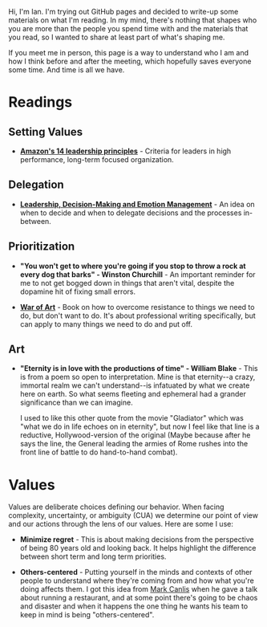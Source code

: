 Hi, I'm Ian. I'm trying out GitHub pages and decided to write-up some materials on what I'm reading. In my mind, there's nothing that shapes who you are more than the people you spend time with and the materials that you read, so I wanted to share at least part of what's shaping me. 

If you meet me in person, this page is a way to understand who I am and how I think before and after the meeting, which hopefully saves everyone some time. And time is all we have. 

# Readings

## Setting Values 

- **[Amazon's 14 leadership principles](https://www.amazon.jobs/principles)** - Criteria for leaders in high performance, long-term focused organization. 

## Delegation 

- **[Leadership, Decision-Making and Emotion Management](
http://www.edbatista.com/2017/02/leadership-decision-making-and-emotion-management.html)** - An idea on when to decide and when to delegate decisions and the processes in-between. 

## Prioritization 

- **"You won't get to where you're going if you stop to throw a rock at every dog that barks" - Winston Churchill** - An important reminder for me to not get bogged down in things that aren't vital, despite the dopamine hit of fixing small errors. 

- **[War of Art](http://www.stevenpressfield.com/the-war-of-art/)** - Book on how to overcome resistance to things we need to do, but don't want to do. It's about professional writing specifically, but can apply to many things we need to do and put off. 


## Art 

- **"Eternity is in love with the productions of time" - William Blake** - This is from a poem so open to interpretation. Mine is that eternity--a crazy, immortal realm we can't understand--is infatuated by what we create here on earth. So what seems fleeting and ephemeral had a grander significance than we can imagine.

  I used to like this other quote from the movie "Gladiator" which was "what we do in life echoes on in eternity", but now I feel like that line is a reductive, Hollywood-version of the original (Maybe because after he says the line, the General leading the armies of Rome rushes into the front line of battle to do hand-to-hand combat).

# Values 

Values are deliberate choices defining our behavior.  When facing complexity, uncertainty, or ambiguity (CUA) we determine our point of view and our actions through the lens of our values. Here are some I use:

- **Minimize regret** - This is about making decisions from the perspective of being 80 years old and looking back. It helps highlight the difference between short term and long term priorities. 

- **Others-centered** - Putting yourself in the minds and contexts of other people to understand where they're coming from and how what you're doing affects them. I got this idea from [Mark Canlis](http://canlis.com/about/people/our-team/mark-canlis/) when he gave a talk about running a restaurant, and at some point there's going to be chaos and disaster and when it happens the one thing he wants his team to keep in mind is being "others-centered". 


